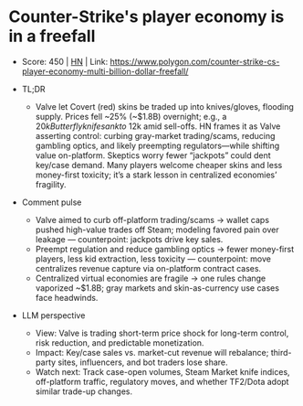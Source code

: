# Counter-Strike's player economy is in a freefall

- Score: 450 | [HN](https://news.ycombinator.com/item?id=45689241) | Link: https://www.polygon.com/counter-strike-cs-player-economy-multi-billion-dollar-freefall/

- TL;DR
  - Valve let Covert (red) skins be traded up into knives/gloves, flooding supply. Prices fell ~25% (~$1.8B) overnight; e.g., a $20k Butterfly knife sank to ~$12k amid sell-offs. HN frames it as Valve asserting control: curbing gray-market trading/scams, reducing gambling optics, and likely preempting regulators—while shifting value on-platform. Skeptics worry fewer “jackpots” could dent key/case demand. Many players welcome cheaper skins and less money-first toxicity; it’s a stark lesson in centralized economies’ fragility.

- Comment pulse
  - Valve aimed to curb off-platform trading/scams → wallet caps pushed high-value trades off Steam; modeling favored pain over leakage — counterpoint: jackpots drive key sales.
  - Preempt regulation and reduce gambling optics → fewer money-first players, less kid extraction, less toxicity — counterpoint: move centralizes revenue capture via on-platform contract cases.
  - Centralized virtual economies are fragile → one rules change vaporized ~$1.8B; gray markets and skin-as-currency use cases face headwinds.

- LLM perspective
  - View: Valve is trading short-term price shock for long-term control, risk reduction, and predictable monetization.
  - Impact: Key/case sales vs. market-cut revenue will rebalance; third-party sites, influencers, and bot traders lose share.
  - Watch next: Track case-open volumes, Steam Market knife indices, off-platform traffic, regulatory moves, and whether TF2/Dota adopt similar trade-up changes.
